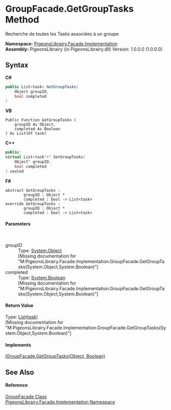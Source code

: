 # GroupFacade.GetGroupTasks Method 
 

Recherche de toutes les Tasks associées à un groupe

**Namespace:**&nbsp;<a href="312ab9cb-8ee9-a582-242b-c0bfc1241eea">PigeonsLibrairy.Facade.Implementation</a><br />**Assembly:**&nbsp;PigeonsLibrairy (in PigeonsLibrairy.dll) Version: 1.0.0.0 (1.0.0.0)

## Syntax

**C#**<br />
``` C#
public List<task> GetGroupTasks(
	Object groupID,
	bool completed
)
```

**VB**<br />
``` VB
Public Function GetGroupTasks ( 
	groupID As Object,
	completed As Boolean
) As List(Of task)
```

**C++**<br />
``` C++
public:
virtual List<task^>^ GetGroupTasks(
	Object^ groupID, 
	bool completed
) sealed
```

**F#**<br />
``` F#
abstract GetGroupTasks : 
        groupID : Object * 
        completed : bool -> List<task> 
override GetGroupTasks : 
        groupID : Object * 
        completed : bool -> List<task> 
```


#### Parameters
&nbsp;<dl><dt>groupID</dt><dd>Type: <a href="http://msdn2.microsoft.com/en-us/library/e5kfa45b" target="_blank">System.Object</a><br />\[Missing <param name="groupID"/> documentation for "M:PigeonsLibrairy.Facade.Implementation.GroupFacade.GetGroupTasks(System.Object,System.Boolean)"\]</dd><dt>completed</dt><dd>Type: <a href="http://msdn2.microsoft.com/en-us/library/a28wyd50" target="_blank">System.Boolean</a><br />\[Missing <param name="completed"/> documentation for "M:PigeonsLibrairy.Facade.Implementation.GroupFacade.GetGroupTasks(System.Object,System.Boolean)"\]</dd></dl>

#### Return Value
Type: <a href="http://msdn2.microsoft.com/en-us/library/6sh2ey19" target="_blank">List</a>(<a href="ed7fd571-3ebd-bb10-4923-b1c31d5523f3">task</a>)<br />\[Missing <returns> documentation for "M:PigeonsLibrairy.Facade.Implementation.GroupFacade.GetGroupTasks(System.Object,System.Boolean)"\]

#### Implements
<a href="5674ed32-fd5c-7766-809e-42d73755ce90">IGroupFacade.GetGroupTasks(Object, Boolean)</a><br />

## See Also


#### Reference
<a href="7b4a76f8-da3e-3f34-b55e-530c0fadf88c">GroupFacade Class</a><br /><a href="312ab9cb-8ee9-a582-242b-c0bfc1241eea">PigeonsLibrairy.Facade.Implementation Namespace</a><br />